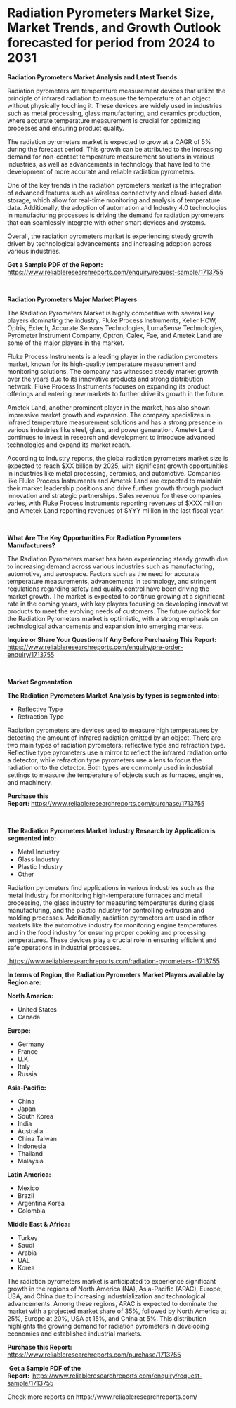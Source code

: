 <p><h1>Radiation Pyrometers Market Size, Market Trends, and Growth Outlook forecasted for period from 2024 to 2031</h1></p><p><strong>Radiation Pyrometers Market Analysis and Latest Trends</strong></p>
<p><p>Radiation pyrometers are temperature measurement devices that utilize the principle of infrared radiation to measure the temperature of an object without physically touching it. These devices are widely used in industries such as metal processing, glass manufacturing, and ceramics production, where accurate temperature measurement is crucial for optimizing processes and ensuring product quality.</p><p>The radiation pyrometers market is expected to grow at a CAGR of 5% during the forecast period. This growth can be attributed to the increasing demand for non-contact temperature measurement solutions in various industries, as well as advancements in technology that have led to the development of more accurate and reliable radiation pyrometers.</p><p>One of the key trends in the radiation pyrometers market is the integration of advanced features such as wireless connectivity and cloud-based data storage, which allow for real-time monitoring and analysis of temperature data. Additionally, the adoption of automation and Industry 4.0 technologies in manufacturing processes is driving the demand for radiation pyrometers that can seamlessly integrate with other smart devices and systems.</p><p>Overall, the radiation pyrometers market is experiencing steady growth driven by technological advancements and increasing adoption across various industries.</p></p>
<p><strong>Get a Sample PDF of the Report:&nbsp;</strong> <a href="https://www.reliableresearchreports.com/enquiry/request-sample/1713755">https://www.reliableresearchreports.com/enquiry/request-sample/1713755</a></p>
<p>&nbsp;</p>
<p><strong>Radiation Pyrometers Major Market Players</strong></p>
<p><p>The Radiation Pyrometers Market is highly competitive with several key players dominating the industry. Fluke Process Instruments, Keller HCW, Optris, Extech, Accurate Sensors Technologies, LumaSense Technologies, Pyrometer Instrument Company, Optron, Calex, Fae, and Ametek Land are some of the major players in the market.</p><p>Fluke Process Instruments is a leading player in the radiation pyrometers market, known for its high-quality temperature measurement and monitoring solutions. The company has witnessed steady market growth over the years due to its innovative products and strong distribution network. Fluke Process Instruments focuses on expanding its product offerings and entering new markets to further drive its growth in the future.</p><p>Ametek Land, another prominent player in the market, has also shown impressive market growth and expansion. The company specializes in infrared temperature measurement solutions and has a strong presence in various industries like steel, glass, and power generation. Ametek Land continues to invest in research and development to introduce advanced technologies and expand its market reach.</p><p>According to industry reports, the global radiation pyrometers market size is expected to reach $XX billion by 2025, with significant growth opportunities in industries like metal processing, ceramics, and automotive. Companies like Fluke Process Instruments and Ametek Land are expected to maintain their market leadership positions and drive further growth through product innovation and strategic partnerships. Sales revenue for these companies varies, with Fluke Process Instruments reporting revenues of $XXX million and Ametek Land reporting revenues of $YYY million in the last fiscal year.</p></p>
<p>&nbsp;</p>
<p><strong>What Are The Key Opportunities For Radiation Pyrometers Manufacturers?</strong></p>
<p><p>The Radiation Pyrometers market has been experiencing steady growth due to increasing demand across various industries such as manufacturing, automotive, and aerospace. Factors such as the need for accurate temperature measurements, advancements in technology, and stringent regulations regarding safety and quality control have been driving the market growth. The market is expected to continue growing at a significant rate in the coming years, with key players focusing on developing innovative products to meet the evolving needs of customers. The future outlook for the Radiation Pyrometers market is optimistic, with a strong emphasis on technological advancements and expansion into emerging markets.</p></p>
<p><strong>Inquire or Share Your Questions If Any Before Purchasing This Report:</strong> <a href="https://www.reliableresearchreports.com/enquiry/pre-order-enquiry/1713755">https://www.reliableresearchreports.com/enquiry/pre-order-enquiry/1713755</a></p>
<p>&nbsp;</p>
<p><strong>Market Segmentation</strong></p>
<p><strong>The Radiation Pyrometers Market Analysis by types is segmented into:</strong></p>
<p><ul><li>Reflective Type</li><li>Refraction Type</li></ul></p>
<p><p>Radiation pyrometers are devices used to measure high temperatures by detecting the amount of infrared radiation emitted by an object. There are two main types of radiation pyrometers: reflective type and refraction type. Reflective type pyrometers use a mirror to reflect the infrared radiation onto a detector, while refraction type pyrometers use a lens to focus the radiation onto the detector. Both types are commonly used in industrial settings to measure the temperature of objects such as furnaces, engines, and machinery.</p></p>
<p><strong>Purchase this Report:&nbsp;</strong><a href="https://www.reliableresearchreports.com/purchase/1713755">https://www.reliableresearchreports.com/purchase/1713755</a></p>
<p>&nbsp;</p>
<p><strong>The Radiation Pyrometers Market Industry Research by Application is segmented into:</strong></p>
<p><ul><li>Metal Industry</li><li>Glass Industry</li><li>Plastic Industry</li><li>Other</li></ul></p>
<p><p>Radiation pyrometers find applications in various industries such as the metal industry for monitoring high-temperature furnaces and metal processing, the glass industry for measuring temperatures during glass manufacturing, and the plastic industry for controlling extrusion and molding processes. Additionally, radiation pyrometers are used in other markets like the automotive industry for monitoring engine temperatures and in the food industry for ensuring proper cooking and processing temperatures. These devices play a crucial role in ensuring efficient and safe operations in industrial processes.</p></p>
<p><a href="https://www.reliableresearchreports.com/radiation-pyrometers-r1713755">&nbsp;https://www.reliableresearchreports.com/radiation-pyrometers-r1713755</a></p>
<p><strong>In terms of Region, the Radiation Pyrometers Market Players available by Region are:</strong></p>
<p>
    <p> <strong> North America: </strong>
        <ul>
            <li>United States</li>
            <li>Canada</li>
        </ul>
        </p> 
    <p> <strong> Europe: </strong>
        <ul>
            <li>Germany</li>
            <li>France</li>
            <li>U.K.</li>
            <li>Italy</li>
            <li>Russia</li>
        </ul>
        </p> 
    <p> <strong> Asia-Pacific: </strong>
        <ul>
            <li>China</li>
            <li>Japan</li>
            <li>South Korea</li>
            <li>India</li>
            <li>Australia</li>
            <li>China Taiwan</li>
            <li>Indonesia</li>
            <li>Thailand</li>
            <li>Malaysia</li>
        </ul>
        </p> 
    <p> <strong> Latin America: </strong>
        <ul>
            <li>Mexico</li>
            <li>Brazil</li>
            <li>Argentina Korea</li>
            <li>Colombia</li>
        </ul>
        </p> 
    <p> <strong> Middle East & Africa: </strong>
        <ul>
            <li>Turkey</li>
            <li>Saudi</li>
            <li>Arabia</li>
            <li>UAE</li>
            <li>Korea</li>
        </ul>
    </p>
    </p>
<p><p>The radiation pyrometers market is anticipated to experience significant growth in the regions of North America (NA), Asia-Pacific (APAC), Europe, USA, and China due to increasing industrialization and technological advancements. Among these regions, APAC is expected to dominate the market with a projected market share of 35%, followed by North America at 25%, Europe at 20%, USA at 15%, and China at 5%. This distribution highlights the growing demand for radiation pyrometers in developing economies and established industrial markets.</p></p>
<p><strong>Purchase this Report: </strong><a href="https://www.reliableresearchreports.com/purchase/1713755">https://www.reliableresearchreports.com/purchase/1713755</a></p>
<p>&nbsp;<strong>Get a Sample PDF of the Report:&nbsp;&nbsp;</strong><a href="https://www.reliableresearchreports.com/enquiry/request-sample/1713755">https://www.reliableresearchreports.com/enquiry/request-sample/1713755</a></p>
<p><strong></strong></p>
<p>Check more reports on https://www.reliableresearchreports.com/</p>